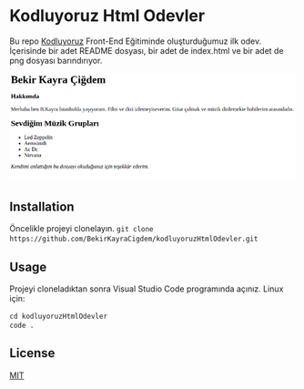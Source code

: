 # Kodluyoruz Html Odevler
Bu repo [Kodluyoruz](https://www.kodluyoruz.org) Front-End Eğitiminde oluşturduğumuz ilk odev. İçerisinde bir adet README dosyası, bir adet de index.html ve bir adet de png dosyası barındırıyor.

![resim](123.png)

## Installation
Öncelikle projeyi clonelayın.
`git clone https://github.com/BekirKayraCigdem/kodluyoruzHtmlOdevler.git`
## Usage
Projeyi cloneladıktan sonra Visual Studio Code programında açınız.
Linux için:
```
cd kodluyoruzHtmlOdevler
code .
```
## License
[MIT](https://choosealicense.com/licenses/mit/)